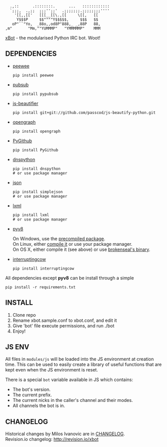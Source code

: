 ```
  .,::      .::::::::.      ...   ::::::::::::
  `;;;,  .,;;  ;;;'';;'  .;;;;;;;.;;;;;;;;''''
    '[[,,[['   [[[__[[\.,[[     \[[,   [[     
     Y$$$P     $$""""Y$$$$$,     $$$   $$     
   oP"``"Yo,  _88o,,od8P"888,_ _,88P   88,    
,m"       "Mm,""YUMMMP"   "YMMMMMP"    MMM    
```


[xBot](//github.com/milosivanovic/xbot) - the modularised Python IRC bot. Woot!

## DEPENDENCIES

- [peewee](http://peewee.readthedocs.org/)
   
   ```
   pip install peewee
   ```

- [pubsub](http://pubsub.sourceforge.net/)
   
   ```
   pip install pypubsub
   ```

- [js-beautifier](http://jsbeautifier.org/)
   
   ```
   pip install git+git://github.com/passcod/js-beautify-python.git
   ```

- [opengraph](https://github.com/erikriver/opengraph)
   
   ```
   pip install opengraph
   ```

- [PyGithub](https://github.com/jacquev6/PyGithub)
   
   ```
   pip install PyGithub
   ```

- [dnspython](http://www.dnspython.org/)
   
   ```
   pip install dnspython
   # or use package manager
   ```

- [json](http://simplejson.readthedocs.org)
   
   ```
   pip install simplejson
   # or use package manager
   ```
   
- [lxml](http://lxml.de/)
   
   ```
   pip install lxml
   # or use package manager
   ```

- [pyv8](https://code.google.com/p/pyv8/)
   
   On Windows, use the [precompiled package](https://code.google.com/p/pyv8/downloads/list).  
   On Linux, either [compile it](https://code.google.com/p/pyv8/wiki/HowToBuild) or use your package manager.  
   On OS X, either compile it (see above) or use [brokenseal's binary](https://github.com/brokenseal/PyV8-OS-X).

- [interruptingcow](https://bitbucket.org/evzijst/interruptingcow)

   ```
   pip install interruptingcow
   ```

All dependencies except **pyv8** can be install through a simple

    pip install -r requirements.txt


## INSTALL

1. Clone repo
2. Rename xbot.sample.conf to xbot.conf, and edit it
3. Give 'bot' file execute permissions, and run ./bot
4. Enjoy!


## JS ENV

All files in `modules/js` will be loaded into the JS environment at creation
time. This can be used to easily create a library of useful functions that
are kept even when the JS environment is reset.

There is a special `bot` variable available in JS which contains:

 - The bot's version.
 - The current prefix.
 - The current nicks in the caller's channel and their modes.
 - All channels the bot is in.


## CHANGELOG

Historical changes by Milos Ivanovic are in [CHANGELOG](https://github.com/milosivanonic/xbot/blob/master/CHANGELOG).  
Revision.io changelog: http://revision.io/xbot